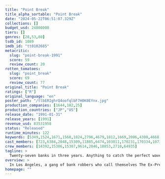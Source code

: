 ```yaml
---
title: "Point Break"
title_alpha_sortable: "Point Break"
date: "2024-05-22T06:51:07.329Z"
collections: []
budget_usd: 24000000
tiers: []
genres: [28,53,80]
tsdb_id: 1089
imdb_id: "tt0102685"
metacritic:
  slug: "point-break-1991"
  score: 59
  review_count: 20
rotten_tomatoes:
  slug: "point_break"
  score: 69
  review_count: 77
original_title: "Point Break"
ratings: ["R"]
original_language: "en"
poster_path: "/tlbERIghrQ4oofqlbF7H0K0EYnx.jpg"
production_companies: [1644,182,25]
production_countries: ["JP","US"]
release_date: "1991-01-31"
release_years: [1991]
revenue_usd: 83531958
status: "Released"
runtime_minutes: 122
keywords: [5349,1524,1671,1568,1824,2796,4679,1812,1669,2006,4300,4668,4690,10726,12670,15363,187056]
cast_members: [723,6384,2048,15309,11885,6474,103011,170231,170334,107368,11890,63934,15310,6906,15311,156925,3197,1212251,63942,86499,1240,105988,152807,152802,79363]
crew_members: [14392,15306,15307,9614,2046,10853,2710,64935]
tagline: >
  Twenty-seven banks in three years. Anything to catch the perfect wave.
overview: >
  In Los Angeles, a gang of bank robbers who call themselves The Ex-Presidents commit their crimes while wearing masks of Reagan, Carter, Nixon and Johnson. Believing that the members of the gang could be surfers, the F.B.I. sends young agent Johnny Utah to the beach undercover to mix with the surfers and gather information.
homepage: ""
---
```

